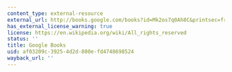 ```yaml
---
content_type: external-resource
external_url: http://books.google.com/books?id=Mk2os7q0Ah8C&printsec=frontcover
has_external_license_warning: true
license: https://en.wikipedia.org/wiki/All_rights_reserved
status: ''
title: Google Books
uid: af03209c-3925-4d2d-800e-fd4748698524
wayback_url: ''
---
```

